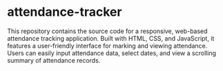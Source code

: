 # attendance-tracker
This repository contains the source code for a responsive, web-based attendance tracking application. Built with HTML, CSS, and JavaScript, it features a user-friendly interface for marking and viewing attendance. Users can easily input attendance data, select dates, and view a scrolling summary of attendance records. 
